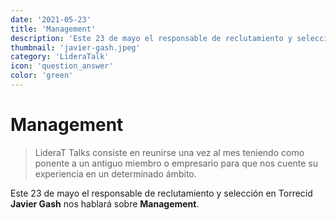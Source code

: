 ```yaml
---
date: '2021-05-23'
title: 'Management'
description: 'Este 23 de mayo el responsable de reclutamiento y selección en Torrecid Javier Gash nos hablará sobre Management.'
thumbnail: 'javier-gash.jpeg'
category: 'LideraTalk'
icon: 'question_answer'
color: 'green'
---
```

# Management

> LideraT Talks consiste en reunirse una vez al mes teniendo como ponente a un antiguo miembro o empresario para que nos cuente su experiencia en un determinado ámbito.

Este 23 de mayo el responsable de reclutamiento y selección en Torrecid **Javier Gash** nos hablará sobre **Management**.